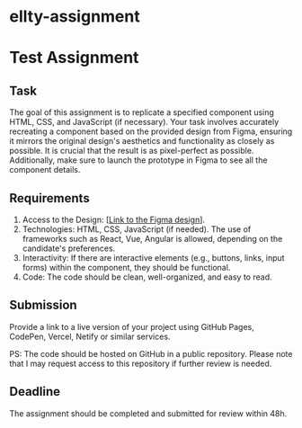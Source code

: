 # ellty-assignment

# Test Assignment

## Task

The goal of this assignment is to replicate a specified component using HTML, CSS, and JavaScript (if necessary). Your task involves accurately recreating a component based on the provided design from Figma, ensuring it mirrors the original design's aesthetics and functionality as closely as possible. It is crucial that the result is as pixel-perfect as possible. Additionally, make sure to launch the prototype in Figma to see all the component details.

## Requirements

1. Access to the Design: [[Link to the Figma design](https://www.figma.com/design/dwBFtlKY933OJWWSrGPs5q/Frontend?node-id=0-1)].
2. Technologies: HTML, CSS, JavaScript (if needed). The use of frameworks
   such as React, Vue, Angular is allowed, depending on the candidate's preferences.
3. Interactivity: If there are interactive elements (e.g., buttons, links, input forms) within the component, they should be functional.
4. Code: The code should be clean, well-organized, and easy to read.

## Submission

Provide a link to a live version of your project using GitHub Pages, CodePen, Vercel, Netify or similar services.

PS: The code should be hosted on GitHub in a public repository. Please note that I may request access to this repository if further review is needed.

## Deadline

The assignment should be completed and submitted for review within 48h.
